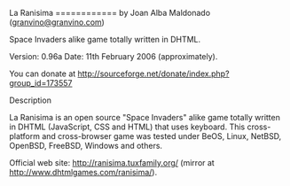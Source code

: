 La Ranisima
============ by Joan Alba Maldonado (granvino@granvino.com)

Space Invaders alike game totally written in DHTML.

Version: 0.96a
Date: 11th February 2006 (approximately).

You can donate at http://sourceforge.net/donate/index.php?group_id=173557


Description

La Ranisima is an open source "Space Invaders" alike game totally written in DHTML (JavaScript, CSS and HTML) that uses keyboard.
This cross-platform and cross-browser game was tested under BeOS, Linux, NetBSD, OpenBSD, FreeBSD, Windows and others.

Official web site: http://ranisima.tuxfamily.org/ (mirror at http://www.dhtmlgames.com/ranisima/).